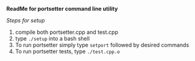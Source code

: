 __ReadMe for portsetter command line utility__

_Steps for setup_
1. compile both portsetter.cpp and test.cpp
2. type `./setup` into a bash shell
3. To run portsetter simply type `setport` followed by desired commands
4. To run portsetter tests, type `./test.cpp.o` 